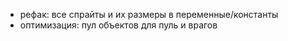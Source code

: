 - рефак: все спрайты и их размеры в переменные/константы
- оптимизация: пул объектов для пуль и врагов
